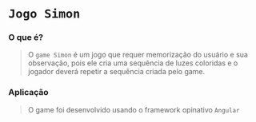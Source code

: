 # `Jogo Simon`

### O que é?
>  O `game Simon` é um jogo que requer memorização do usuário e sua observação, pois ele cria uma sequência de luzes coloridas e o jogador deverá repetir a sequência criada pelo game.

### Aplicação
> O game foi desenvolvido usando o framework opinativo `Angular`